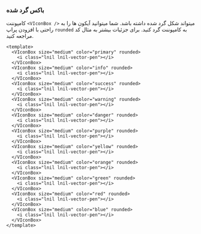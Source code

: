 ### باکس گرد شده

کامپوننت `<VIconBox />` میتواند شکل گرد شده داشته باشد.
شما میتوانید آیکون ها را به راحتی با افزودن پراپ `rounded`
به کامپوننت گرد کنید. برای جزئیات بیشتر به مثال کد مراجعه کنید.

<!--code-->

```vue
<template>
  <VIconBox size="medium" color="primary" rounded>
    <i class="lnil lnil-vector-pen"></i>
  </VIconBox>
  <VIconBox size="medium" color="info" rounded>
    <i class="lnil lnil-vector-pen"></i>
  </VIconBox>
  <VIconBox size="medium" color="success" rounded>
    <i class="lnil lnil-vector-pen"></i>
  </VIconBox>
  <VIconBox size="medium" color="warning" rounded>
    <i class="lnil lnil-vector-pen"></i>
  </VIconBox>
  <VIconBox size="medium" color="danger" rounded>
    <i class="lnil lnil-vector-pen"></i>
  </VIconBox>
  <VIconBox size="medium" color="purple" rounded>
    <i class="lnil lnil-vector-pen"></i>
  </VIconBox>
  <VIconBox size="medium" color="yellow" rounded>
    <i class="lnil lnil-vector-pen"></i>
  </VIconBox>
  <VIconBox size="medium" color="orange" rounded>
    <i class="lnil lnil-vector-pen"></i>
  </VIconBox>
  <VIconBox size="medium" color="green" rounded>
    <i class="lnil lnil-vector-pen"></i>
  </VIconBox>
  <VIconBox size="medium" color="red" rounded>
    <i class="lnil lnil-vector-pen"></i>
  </VIconBox>
  <VIconBox size="medium" color="blue" rounded>
    <i class="lnil lnil-vector-pen"></i>
  </VIconBox>
</template>
```

<!--/code-->

<!--example-->

<div class="icon-boxes">
    <VIconBox size="medium" color="primary" rounded>
        <i class="lnil lnil-vector-pen"></i>
    </VIconBox>
    <VIconBox size="medium" color="info" rounded>
        <i class="lnil lnil-vector-pen"></i>
    </VIconBox>
    <VIconBox size="medium" color="success" rounded>
        <i class="lnil lnil-vector-pen"></i>
    </VIconBox>
    <VIconBox size="medium" color="warning" rounded>
        <i class="lnil lnil-vector-pen"></i>
    </VIconBox>
    <VIconBox size="medium" color="danger" rounded>
        <i class="lnil lnil-vector-pen"></i>
    </VIconBox>
    <VIconBox size="medium" color="purple" rounded>
        <i class="lnil lnil-vector-pen"></i>
    </VIconBox>
    <VIconBox size="medium" color="yellow" rounded>
        <i class="lnil lnil-vector-pen"></i>
    </VIconBox>
    <VIconBox size="medium" color="orange" rounded>
        <i class="lnil lnil-vector-pen"></i>
    </VIconBox>
    <VIconBox size="medium" color="green" rounded>
        <i class="lnil lnil-vector-pen"></i>
    </VIconBox>
    <VIconBox size="medium" color="red" rounded>
        <i class="lnil lnil-vector-pen"></i>
    </VIconBox>
    <VIconBox size="medium" color="blue" rounded>
        <i class="lnil lnil-vector-pen"></i>
    </VIconBox>
</div>

<!--/example-->
